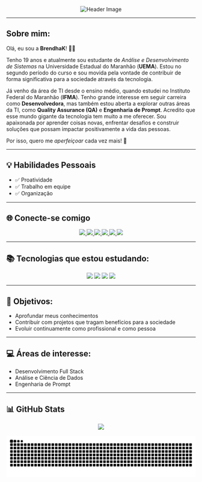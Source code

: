 <p align="center">
  <img src="https://github.com/Brendhak/Banner-Brendha/raw/main/banner_outra_opcao.png" alt="Header Image" />
</p>

---
## Sobre mim:
Olá, eu sou a **BrendhaK**! 👩‍💻

Tenho 19 anos e atualmente sou estudante de *Análise e Desenvolvimento de Sistemas* na Universidade Estadual do Maranhão (**UEMA**). Estou no segundo período do curso e sou movida pela vontade de contribuir de forma significativa para a sociedade através da tecnologia.

Já venho da área de TI desde o ensino médio, quando estudei no Instituto Federal do Maranhão (**IFMA**). Tenho grande interesse em seguir carreira como **Desenvolvedora**, mas também estou aberta a explorar outras áreas da TI, como **Quality Assurance (QA)** e **Engenharia de Prompt**. Acredito que esse mundo gigante da tecnologia tem muito a me oferecer. Sou apaixonada por aprender coisas novas, enfrentar desafios e construir soluções que possam impactar positivamente a vida das pessoas.

Por isso, quero me *aperfeiçoar* cada vez mais! 🚀

---

## 💡 Habilidades Pessoais

- ✅ Proatividade  
- ✅ Trabalho em equipe  
- ✅ Organização  

---

## 🌐 Conecte-se comigo

<p align="center">
  <a href="https://www.linkedin.com/in/brendha-costa-900693336/">
    <img src="https://img.shields.io/badge/LinkedIn-0077B5?style=for-the-badge&logo=linkedin&logoColor=white"/>
  </a>
  <a href="mailto:brendhaakmaccoy@gmail.com">
    <img src="https://img.shields.io/badge/Gmail-333333?style=for-the-badge&logo=gmail&logoColor=red"/>
  </a>
  <a href="mailto:brendhakayllanypro@gmail.com">
    <img src="https://img.shields.io/badge/-Email-000?style=for-the-badge&logo=microsoft-outlook&logoColor=007BFF"/>
  </a>
  <a href="https://www.instagram.com/Brendhakc/">
    <img src="https://img.shields.io/badge/-Instagram-%23E4405F?style=for-the-badge&logo=instagram&logoColor=white"/>
  </a>
  <a href="https://github.com/BrendhaK">
    <img src="https://img.shields.io/badge/GitHub-100000?style=for-the-badge&logo=github&logoColor=white"/>
  </a>
  <a href="https://lattes.cnpq.br/SEU-CÓDIGO-AQUI">
    <img src="https://img.shields.io/badge/Lattes-0072C6?style=for-the-badge&logo=readme&logoColor=white"/>
  </a>
</p>

---

## 📚 Tecnologias que estou estudando:

<p align="center">
  <img src="https://cdn.jsdelivr.net/gh/devicons/devicon@latest/icons/python/python-original.svg" width="40" />
  <img src="https://cdn.jsdelivr.net/gh/devicons/devicon@latest/icons/c/c-original.svg" width="40" />
  <img src="https://cdn.jsdelivr.net/gh/devicons/devicon@latest/icons/git/git-original.svg" width="40" />
  <img src="https://cdn.jsdelivr.net/gh/devicons/devicon@latest/icons/github/github-original.svg" width="40" />
</p>

---

## 🎯 Objetivos:

- Aprofundar meus conhecimentos  
- Contribuir com projetos que tragam benefícios para a sociedade  
- Evoluir continuamente como profissional e como pessoa  

---

## 💻 Áreas de interesse:

- Desenvolvimento Full Stack  
- Análise e Ciência de Dados  
- Engenharia de Prompt  

---

## 📊 GitHub Stats

<p align="center">
  <img src="https://github-readme-stats.vercel.app/api?username=brendhak&show_icons=true&theme=radical" />
</p>

<picture>
  <source media="(prefers-color-scheme: dark)" srcset="https://raw.githubusercontent.com/Brendhak/Brendhak/output/github-contribution-grid-snake-dark.svg">
  <source media="(prefers-color-scheme: light)" srcset="https://raw.githubusercontent.com/Brendhak/brendhak/output/github-contribution-grid-snake.svg">
  <img alt="github contribution grid snake animation" src="https://raw.githubusercontent.com/Brendhak/Brendhak/output/github-contribution-grid-snake.svg">
</picture>
